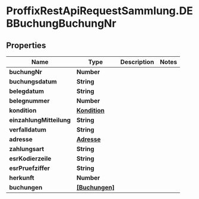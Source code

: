 # ProffixRestApiRequestSammlung.DEBBuchungBuchungNr

## Properties
Name | Type | Description | Notes
------------ | ------------- | ------------- | -------------
**buchungNr** | **Number** |  | 
**buchungsdatum** | **String** |  | 
**belegdatum** | **String** |  | 
**belegnummer** | **Number** |  | 
**kondition** | [**Kondition**](Kondition.md) |  | 
**einzahlungMitteilung** | **String** |  | 
**verfalldatum** | **String** |  | 
**adresse** | [**Adresse**](Adresse.md) |  | 
**zahlungsart** | **String** |  | 
**esrKodierzeile** | **String** |  | 
**esrPruefziffer** | **String** |  | 
**herkunft** | **Number** |  | 
**buchungen** | [**[Buchungen]**](Buchungen.md) |  | 


